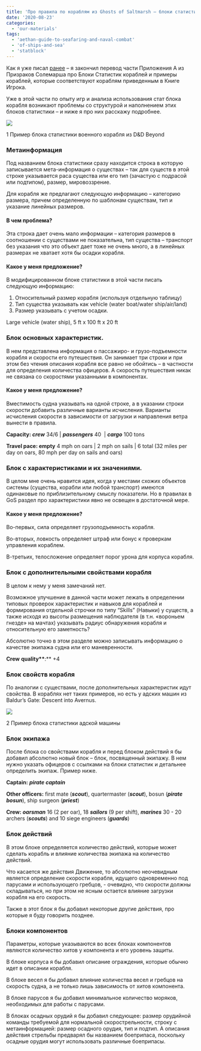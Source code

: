 ```yaml
---
title: 'Про правила по кораблям из Ghosts of Saltmarsh – блоки статистик'
date: '2020-08-23'
categories:
  - 'our-materials'
tags:
  - 'aethan-guide-to-seafaring-and-naval-combat'
  - 'of-ships-and-sea'
  - 'statblock'
---
```


Как я уже писал [ранее](https://cyborgsandmages.wordpress.com/2020/08/23/%d0%bf%d1%80%d0%be%d0%b4%d0%be%d0%bb%d0%b6%d0%b5%d0%bd%d0%b8%d0%b5-%d1%80%d0%b0%d0%b1%d0%be%d1%82%d1%8b-%d0%bd%d0%b0%d0%b4-%d0%bf%d0%b5%d1%80%d0%b5%d0%b2%d0%be%d0%b4%d0%be%d0%bc-%d0%bf%d1%80%d0%b0/) – я закончил перевод части Приложения А из Призраков Солемарша про Блоки Статистик кораблей и примеры кораблей, которые соответствуют кораблям приведенным в Книге Игрока.

Уже в этой части по опыту игр и анализа использования стат блока корабля возникают проблемы со структурой и наполнением этих блоков статистики – и ниже я про них расскажу подробнее.

![](https://cyborgsandmages.files.wordpress.com/2020/08/sb1.png?w=643)

1 Пример блока статистики военного корабля из D&D Beyond

### Метаинформация

Под названием блока статистики сразу находится строка в которую записывается мета-информация о существах – так для существ в этой строке указывается раса существа или его тип (зачастую с подрасой или подтипом), размер, мировоззрение.

Для корабля же предлагают следующую информацию – категорию размера, причем определенную по шаблонам существам, тип и указание линейных размеров.

#### В чем проблема?

Эта строка дает очень мало информации – категория размеров в соотношении с существами не показательна, тип существа – транспорт без указания что это объект дает тоже не очень много, а в линейных размерах не хватает хотя бы осадки корабля.

#### Какое у меня предложение?

В модифицированном блоке статистики в этой части писать следующую информацию:

1. Относительный размер корабля (используя отдельную таблицу)
2. Тип существа указывать как vehicle (water boat/water ship/air/land)
3. Размер указывать с учетом осадки.

Large vehicle (water ship), 5 ft x 100 ft x 20 ft

### Блок основных характеристик.

В нем представлена информация о пассажиро- и грузо-подъемности корабля и скорости его путешествия. Он занимает три строки и при этом без чтения описания корабля все равно не обойтись – в частности для определения количества офицеров. А скорость путешествия никак не связана со скоростями указанными в компонентах.

#### Какое у меня предложение?

Вместимость судна указывать на одной строке, а в указании строки скорости добавить различные варианты исчисления. Варианты исчисления скорости в зависимости от загрузки и направления ветра вынести в правила.

**Capacity: _crew_** 34/6 | **_passengers_** 40  | **_cargo_** 100 tons

**Travel pace: empty** 4 mph on oars | 2 mph on sails | 6 total (32 miles per day on oars, 80 mph per day on sails and oars)

### Блок с характеристиками и их значениями.

В целом мне очень нравится идея, когда у местами схожих объектов системы (существа, корабли или любой транспорт) имеются одинаковые по приблизительному смыслу показатели. Но в правилах в GoS раздел про характеристики явно не освещен в достаточной мере.

#### Какое у меня предложение?

Во-первых, сила определяет грузоподъемность корабля.

Во-вторых, ловкость определяет штраф или бонус к проверкам управления кораблем.

В-третьих, телосложение определяет порог урона для корпуса корабля.

### Блок с дополнительными свойствами корабля

В целом к нему у меня замечаний нет.

Возможное улучшение в данной части может лежать в определении типовых проверок характеристик и навыков для кораблей и формирования отдельной строчки по типу “Skills” (Навыки) у существ, а также исходя из высоты размещения наблюдателя (в т.н. «вороньем гнезде» на мачтах) указывать радиус обнаружения корабля и относительную его заметность?

Абсолютно точно в этом разделе можно записывать информацию о качестве экипажа судна или его маневренности.

**Crew** **quality\*\***:\*\* +4

### Блок свойств корабля

По аналогии с существами, после дополнительных характеристик идут свойства. В кораблях нет таких примеров, но есть у адских машин из Baldur’s Gate: Descent into Avernus.

![](https://cyborgsandmages.files.wordpress.com/2020/08/sb2.png?w=643)

2 Пример блока статистики адской машины

### Блок экипажа

После блока со свойствами корабля и перед блоком действий я бы добавил абсолютно новый блок – блок, посвященный экипажу. В нем нужно указать офицеров с ссылками на блоки статистик и детальнее определить экипаж. Пример ниже.

**Captain:** **_pirate captain_**

**Other officers:** first mate (**_scout_**), quartermaster (**_scout_**), bosun (**_pirate_** **_bosun_**), ship surgeon (**_priest_**)

**Crew: _oarsman_** 16 (2 per oar), 18 **_sailors_** (9 per shift), **_marines_** 30 - 20 archers (**_scouts_**) and 10 siege engineers (**_guards_**)

### Блок действий

В этом блоке определяется количество действий, которые может сделать корабль и влияние количества экипажа на количество действий.

Что касается же действия Движение, то абсолютно неочевидным является определение скорости корабля, идущего одновременно под парусами и использующего гребцов, - очевидно, что скорости должны складываться, но при этом не ясным остается влияние загрузки корабля на его скорость.

Также в этот блок я бы добавил некоторые другие действия, про которые я буду говорить позднее.

### Блоки компонентов

Параметры, которые указываются во всех блоках компонентов являются количество хитов у компонента и его уровень защиты.

В блоке корпуса я бы добавил описание ограждения, которые обычно идет в описании корабля.

В блоке весел я бы добавил влияние количества весел и гребцов на скорость судна, а не только лишь зависимость от хитов компонента.

В блоке парусов я бы добавил минимальное количество моряков, необходимых для работы с парусами.

В блоках осадных орудий я бы добавил следующее: размер орудийной команды требуемой для нормальной скорострельности, строку с метаинформацией: размер осадного орудия, тип и подтип. А описания действия стрельбы предварял бы названием боеприпаса, поскольку осадные орудия могут использовать различные боеприпасы.
